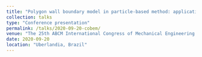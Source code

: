 ```yaml
---
title: "Polygon wall boundary model in particle-based method: application to Brumadinho tailings dam failure"
collection: talks
type: "Conference presentation"
permalink: /talks/2020-09-20-cobem/
venue: "The 25th ABCM International Congress of Mechanical Engineering (COBEM)"
date: 2020-09-20
location: "Uberlandia, Brazil"
---
```


<!-- This is a description of your conference proceedings talk, note the different field in type. You can put anything in this field. -->
